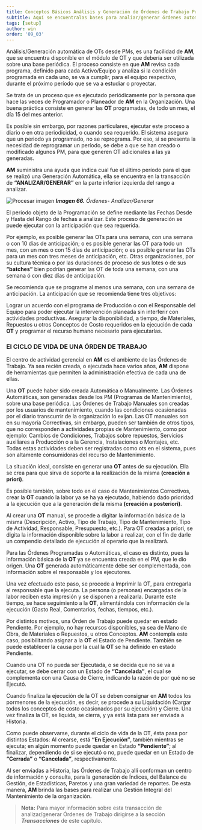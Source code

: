 ```yaml
---
title: Conceptos Básicos Análisis y Generación de Órdenes de Trabajo Programadas
subtitle: Aquí se encuentralas bases para analiar/generar órdenes automáticas.
tags: [setup]
author: win
order: '09_03'
---
```

Análisis/Generación automática de OTs desde PMs, es una facilidad de **AM**, que se encuentra disponible en el módulo de OT y que debería ser utilizada sobre una base periódica. El proceso consiste en que **AM** revisa cada programa, definido para cada Activo/Equipo y analiza si la condición programada en cada uno, se va a cumplir, para el equipo respectivo, durante el próximo período que se va a estudiar o proyectar.

Se trata de un proceso que es ejecutado periódicamente por la persona que hace las veces de Programador o Planeador de **AM** en la Organización. Una buena práctica consiste en generar las **OT** programadas, de todo un mes, el día 15 del mes anterior.

Es posible sin embargo, por razones particulares, ejecutar este proceso a diario o en otra periodicidad, o cuando sea requerido. El sistema asegura que un periodo ya programado, no se reprograma. Por eso, si se presenta la necesidad de reprogramar un período, se debe a que se han creado o modificado algunos PM, para que generen OT adicionales a las ya generadas.

**AM** suministra una ayuda que indica cual fue el último período para el que se realizó una Generación Automática, ella se encuentra en la transacción de **“ANALIZAR/GENERAR”** en la parte inferior izquierda del rango a analizar.

![Procesar imagen](../../assets/images/cap09/chp09_img01.png)
_**Imagen 66.** Órdenes- Analizar/Generar_

El periodo objeto de la Programación se define mediante las Fechas Desde y Hasta del Rango de fechas a analizar. Este proceso de generación se puede ejecutar con la anticipación que sea requerida.

Por ejemplo, es posible generar las OTs para una semana, con una semana o con 10 días de anticipación; o es posible generar las OT para todo un mes, con un mes o con 15 días de anticipación; o es posible generar las OTs para un mes con tres meses de anticipación, etc. Otras organizaciones, por su cultura técnica o por las duraciones de proceso de sus lotes o de sus **“batches”** bien podrían generar las OT de toda una semana, con una semana ó con diez días de anticipación.

Se recomienda que se programe al menos una semana, con una semana de anticipación. La anticipación que se recomienda tiene tres objetivos:

Lograr un acuerdo con el programa de Producción o con el Responsable del Equipo para poder ejecutar la intervención planeada sin interferir con actividades productivas. Asegurar la disponibilidad, a tiempo, de Materiales, Repuestos u otros Conceptos de Costo requeridos en la ejecución de cada **OT** y programar el recurso humano necesario para ejecutarlas.

### El CICLO DE VIDA DE UNA ÓRDEN DE TRABAJO

El centro de actividad gerencial en **AM** es el ambiente de las Órdenes de Trabajo. Ya sea recién creada, o ejecutada hace varios años, **AM** dispone de herramientas que permiten la administración efectiva de cada una de ellas.

Una **OT** puede haber sido creada Automática o Manualmente. Las Órdenes Automáticas, son generadas desde los PM (Programas de Mantenimiento), sobre una base periódica. Las Órdenes de Trabajo Manuales son creadas por los usuarios de mantenimiento, cuando las condiciones ocasionadas por el diario transcurrir de la organización lo exijan. Las  OT manuales son en su mayoría Correctivas, sin embargo, pueden ser también de otros tipos, que no corresponden a actividades propias de Mantenimiento, como por ejemplo: Cambios de  Condiciones, Trabajos sobre repuestos,  Servicios auxiliares a Producción o a la Gerencia, Instalaciones o Montajes, etc. Todas estas actividades deben ser registradas como ots en el sistema, pues son altamente consumidoras del recurso de Mantenimiento.

La situación ideal, consiste en generar una **OT** antes de su ejecución. Ella se crea para que sirva de soporte a la realización de la misma **(creación a priori)**.

Es posible también, sobre todo en el caso de Mantenimientos Correctivos, crear la **OT** cuando la labor ya se ha ya ejecutado, habiendo dado prioridad a la ejecución que a la generación de la misma **(creación a posteriori)**.

Al crear una **OT** manual, se procede a  digitar la información básica de la misma (Descripción, Activo, Tipo de Trabajo, Tipo de Mantenimiento, Tipo de Actividad, Responsable, Presupuesto, etc.). Para OT creadas a priori, se digita la información disponible sobre la labor a realizar, con el fin de darle un compendio detallado de ejecución al operario que la realizará.

Para las Órdenes Programadas o Automáticas, el  caso es distinto, pues la información básica de la **OT** ya se encuentra creada en el PM, que le dio origen. Una **OT** generada automáticamente debe ser complementada, con información sobre el responsable y los ejecutores.

Una vez efectuado este paso, se procede a Imprimir la OT, para entregarla al responsable que la ejecuta. La persona (o personas) encargadas de la labor reciben esta impresión y se disponen a realizarla. Durante este tiempo, se hace seguimiento a la **OT**, alimentándola con información de la ejecución (Gasto  Real,  Comentarios, fechas, tiempos, etc.).

Por distintos motivos, una Órden de Trabajo puede quedar en estado Pendiente. Por ejemplo,  no hay recursos disponibles, ya sea de Mano de Obra, de Materiales o Repuestos, u otros Conceptos. **AM** contempla este caso, posibilitando asignar a la **OT** el Estado de Pendiente. También se puede establecer la causa por la cual la **OT** se ha definido en estado Pendiente.

Cuando una OT no pueda ser Ejecutada, o se decida que no se va a ejecutar, se debe cerrar con un Estado de **“Cancelada”**, el cual se complementa con una Causa de Cierre, indicando la razón de por qué no se Ejecutó.

Cuando finaliza la ejecución de la OT se deben consignar en **AM** todos los pormenores de la ejecución, es decir, se procede a su Liquidación (Cargar todos los conceptos de costo ocasionados por su ejecución) y Cierre. Una vez finaliza la OT, se liquida, se cierra, y ya está lista para ser enviada a Historia.

Como puede observarse, durante el ciclo de vida de la OT, ésta  pasa por  distintos Estados: Al crearse, está **“En Ejecución”**, también mientras se ejecuta; en algún momento puede quedar en Estado **“Pendiente”**; al finalizar, dependiendo de si se ejecutó o no, puede quedar en un Estado de **“Cerrada”** o **“Cancelada”**, respectivamente.

Al ser enviadas a Historia, las Órdenes de Trabajo allí conforman un centro de información y  consulta, para la generación de Índices,  del Balance de Gestión, de Estadísticas, Paretos y una gran variedad de reportes. De esta manera, **AM** brinda las bases para realizar una Gestión Integral del Mantenimiento de la organización.


>**Nota:** Para mayor información sobre esta transacción de analizar/generar Órdenes de Trabajo dirigirse a la sección _**Transacciones**_ de este capítulo.